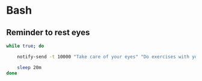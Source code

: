 # Bash

## Reminder to rest eyes
```bash
while true; do

    notify-send -t 10000 "Take care of your eyes" "Do exercises with your eyes 20 minutes"

    sleep 20m
done
```
